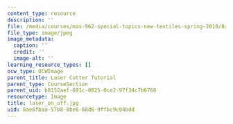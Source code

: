 ```yaml
---
content_type: resource
description: ''
file: /media/courses/mas-962-special-topics-new-textiles-spring-2010/8ae8fbaa57b88be688d69ffbc9c04bdd_laser_on_off.jpg
file_type: image/jpeg
image_metadata:
  caption: ''
  credit: ''
  image-alt: ''
learning_resource_types: []
ocw_type: OCWImage
parent_title: Laser Cutter Tutorial
parent_type: CourseSection
parent_uid: b8152aef-691c-0825-0ce2-97f34c7b6768
resourcetype: Image
title: laser_on_off.jpg
uid: 8ae8fbaa-57b8-8be6-88d6-9ffbc9c04bdd
---
```

